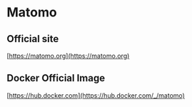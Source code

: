 # Matomo

## Official site
[https://matomo.org](https://matomo.org)

## Docker Official Image
[https://hub.docker.com](https://hub.docker.com/_/matomo)
